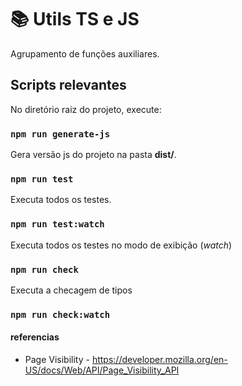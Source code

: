 # :books: Utils TS e JS

Agrupamento de funções auxiliares.

## Scripts relevantes

No diretório raiz do projeto, execute:

### `npm run generate-js`

Gera versão js do projeto na pasta **dist/**.

### `npm run test`

Executa todos os testes.

### `npm run test:watch`

Executa todos os testes no modo de exibição (_watch_)

### `npm run check`

Executa a checagem de tipos

### `npm run check:watch`

#### referencias

- Page Visibility - https://developer.mozilla.org/en-US/docs/Web/API/Page_Visibility_API
